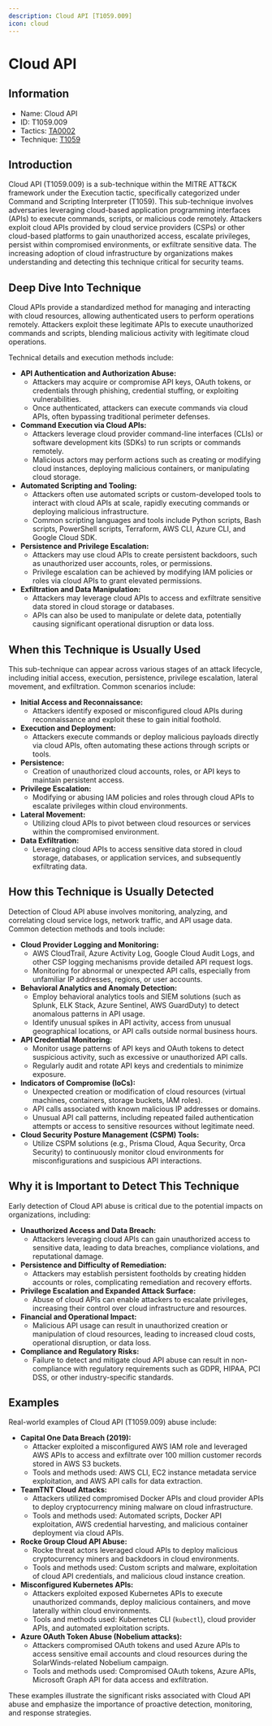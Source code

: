 ```yaml
---
description: Cloud API [T1059.009]
icon: cloud
---
```


# Cloud API

## Information

* Name: Cloud API
* ID: T1059.009
* Tactics: [TA0002](../)
* Technique: [T1059](./)

## Introduction

Cloud API (T1059.009) is a sub-technique within the MITRE ATT\&CK framework under the Execution tactic, specifically categorized under Command and Scripting Interpreter (T1059). This sub-technique involves adversaries leveraging cloud-based application programming interfaces (APIs) to execute commands, scripts, or malicious code remotely. Attackers exploit cloud APIs provided by cloud service providers (CSPs) or other cloud-based platforms to gain unauthorized access, escalate privileges, persist within compromised environments, or exfiltrate sensitive data. The increasing adoption of cloud infrastructure by organizations makes understanding and detecting this technique critical for security teams.

## Deep Dive Into Technique

Cloud APIs provide a standardized method for managing and interacting with cloud resources, allowing authenticated users to perform operations remotely. Attackers exploit these legitimate APIs to execute unauthorized commands and scripts, blending malicious activity with legitimate cloud operations.

Technical details and execution methods include:

* **API Authentication and Authorization Abuse:**
  * Attackers may acquire or compromise API keys, OAuth tokens, or credentials through phishing, credential stuffing, or exploiting vulnerabilities.
  * Once authenticated, attackers can execute commands via cloud APIs, often bypassing traditional perimeter defenses.
* **Command Execution via Cloud APIs:**
  * Attackers leverage cloud provider command-line interfaces (CLIs) or software development kits (SDKs) to run scripts or commands remotely.
  * Malicious actors may perform actions such as creating or modifying cloud instances, deploying malicious containers, or manipulating cloud storage.
* **Automated Scripting and Tooling:**
  * Attackers often use automated scripts or custom-developed tools to interact with cloud APIs at scale, rapidly executing commands or deploying malicious infrastructure.
  * Common scripting languages and tools include Python scripts, Bash scripts, PowerShell scripts, Terraform, AWS CLI, Azure CLI, and Google Cloud SDK.
* **Persistence and Privilege Escalation:**
  * Attackers may use cloud APIs to create persistent backdoors, such as unauthorized user accounts, roles, or permissions.
  * Privilege escalation can be achieved by modifying IAM policies or roles via cloud APIs to grant elevated permissions.
* **Exfiltration and Data Manipulation:**
  * Attackers may leverage cloud APIs to access and exfiltrate sensitive data stored in cloud storage or databases.
  * APIs can also be used to manipulate or delete data, potentially causing significant operational disruption or data loss.

## When this Technique is Usually Used

This sub-technique can appear across various stages of an attack lifecycle, including initial access, execution, persistence, privilege escalation, lateral movement, and exfiltration. Common scenarios include:

* **Initial Access and Reconnaissance:**
  * Attackers identify exposed or misconfigured cloud APIs during reconnaissance and exploit these to gain initial foothold.
* **Execution and Deployment:**
  * Attackers execute commands or deploy malicious payloads directly via cloud APIs, often automating these actions through scripts or tools.
* **Persistence:**
  * Creation of unauthorized cloud accounts, roles, or API keys to maintain persistent access.
* **Privilege Escalation:**
  * Modifying or abusing IAM policies and roles through cloud APIs to escalate privileges within cloud environments.
* **Lateral Movement:**
  * Utilizing cloud APIs to pivot between cloud resources or services within the compromised environment.
* **Data Exfiltration:**
  * Leveraging cloud APIs to access sensitive data stored in cloud storage, databases, or application services, and subsequently exfiltrating data.

## How this Technique is Usually Detected

Detection of Cloud API abuse involves monitoring, analyzing, and correlating cloud service logs, network traffic, and API usage data. Common detection methods and tools include:

* **Cloud Provider Logging and Monitoring:**
  * AWS CloudTrail, Azure Activity Log, Google Cloud Audit Logs, and other CSP logging mechanisms provide detailed API request logs.
  * Monitoring for abnormal or unexpected API calls, especially from unfamiliar IP addresses, regions, or user accounts.
* **Behavioral Analytics and Anomaly Detection:**
  * Employ behavioral analytics tools and SIEM solutions (such as Splunk, ELK Stack, Azure Sentinel, AWS GuardDuty) to detect anomalous patterns in API usage.
  * Identify unusual spikes in API activity, access from unusual geographical locations, or API calls outside normal business hours.
* **API Credential Monitoring:**
  * Monitor usage patterns of API keys and OAuth tokens to detect suspicious activity, such as excessive or unauthorized API calls.
  * Regularly audit and rotate API keys and credentials to minimize exposure.
* **Indicators of Compromise (IoCs):**
  * Unexpected creation or modification of cloud resources (virtual machines, containers, storage buckets, IAM roles).
  * API calls associated with known malicious IP addresses or domains.
  * Unusual API call patterns, including repeated failed authentication attempts or access to sensitive resources without legitimate need.
* **Cloud Security Posture Management (CSPM) Tools:**
  * Utilize CSPM solutions (e.g., Prisma Cloud, Aqua Security, Orca Security) to continuously monitor cloud environments for misconfigurations and suspicious API interactions.

## Why it is Important to Detect This Technique

Early detection of Cloud API abuse is critical due to the potential impacts on organizations, including:

* **Unauthorized Access and Data Breach:**
  * Attackers leveraging cloud APIs can gain unauthorized access to sensitive data, leading to data breaches, compliance violations, and reputational damage.
* **Persistence and Difficulty of Remediation:**
  * Attackers may establish persistent footholds by creating hidden accounts or roles, complicating remediation and recovery efforts.
* **Privilege Escalation and Expanded Attack Surface:**
  * Abuse of cloud APIs can enable attackers to escalate privileges, increasing their control over cloud infrastructure and resources.
* **Financial and Operational Impact:**
  * Malicious API usage can result in unauthorized creation or manipulation of cloud resources, leading to increased cloud costs, operational disruption, or data loss.
* **Compliance and Regulatory Risks:**
  * Failure to detect and mitigate cloud API abuse can result in non-compliance with regulatory requirements such as GDPR, HIPAA, PCI DSS, or other industry-specific standards.

## Examples

Real-world examples of Cloud API (T1059.009) abuse include:

* **Capital One Data Breach (2019):**
  * Attacker exploited a misconfigured AWS IAM role and leveraged AWS APIs to access and exfiltrate over 100 million customer records stored in AWS S3 buckets.
  * Tools and methods used: AWS CLI, EC2 instance metadata service exploitation, and AWS API calls for data extraction.
* **TeamTNT Cloud Attacks:**
  * Attackers utilized compromised Docker APIs and cloud provider APIs to deploy cryptocurrency mining malware on cloud infrastructure.
  * Tools and methods used: Automated scripts, Docker API exploitation, AWS credential harvesting, and malicious container deployment via cloud APIs.
* **Rocke Group Cloud API Abuse:**
  * Rocke threat actors leveraged cloud APIs to deploy malicious cryptocurrency miners and backdoors in cloud environments.
  * Tools and methods used: Custom scripts and malware, exploitation of cloud API credentials, and malicious cloud instance creation.
* **Misconfigured Kubernetes APIs:**
  * Attackers exploited exposed Kubernetes APIs to execute unauthorized commands, deploy malicious containers, and move laterally within cloud environments.
  * Tools and methods used: Kubernetes CLI (`kubectl`), cloud provider APIs, and automated exploitation scripts.
* **Azure OAuth Token Abuse (Nobelium attacks):**
  * Attackers compromised OAuth tokens and used Azure APIs to access sensitive email accounts and cloud resources during the SolarWinds-related Nobelium campaign.
  * Tools and methods used: Compromised OAuth tokens, Azure APIs, Microsoft Graph API for data access and exfiltration.

These examples illustrate the significant risks associated with Cloud API abuse and emphasize the importance of proactive detection, monitoring, and response strategies.
